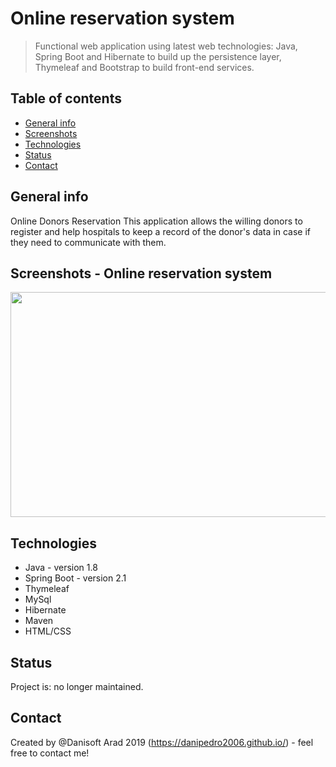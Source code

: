 # Online reservation system
> Functional web application using latest web technologies: Java, Spring Boot and Hibernate to build up the persistence layer, Thymeleaf and Bootstrap to build front-end services. 


## Table of contents
* [General info](#general-info)
* [Screenshots](#screenshots)
* [Technologies](#technologies)
* [Status](#status)
* [Contact](#contact)

## General info
Online Donors Reservation 
This application allows the willing donors to register and help hospitals to keep a record of the donor's data in case if they need to communicate with them.

## Screenshots - Online reservation system
<img src=https://github.com/danipedro2006/Spring-Boot-CRUD-demo-project/blob/master/FRqeKMwI4D.gif width="680"  height="360">

## Technologies
* Java - version 1.8
* Spring Boot - version 2.1
* Thymeleaf 
* MySql
* Hibernate
* Maven
* HTML/CSS


## Status
Project is: no longer maintained. 


## Contact
Created by @Danisoft Arad 2019 (https://danipedro2006.github.io/) - feel free to contact me!

